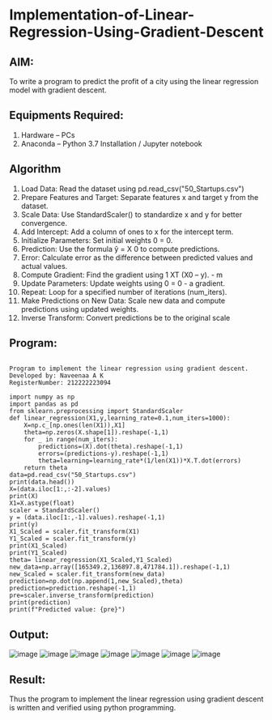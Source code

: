 # Implementation-of-Linear-Regression-Using-Gradient-Descent

## AIM:
To write a program to predict the profit of a city using the linear regression model with gradient descent.

## Equipments Required:
1. Hardware – PCs
2. Anaconda – Python 3.7 Installation / Jupyter notebook

## Algorithm
1. Load Data: Read the dataset using pd.read_csv("50_Startups.csv")
2. Prepare Features and Target: Separate features x and target y from the dataset.
3. Scale Data: Use StandardScaler() to standardize x and y for better convergence.
4. Add Intercept: Add a column of ones to x for the intercept term.
5. Initialize Parameters: Set initial weights 0 = 0.
6. Prediction: Use the formula ŷ = X 0 to compute predictions.
7. Error: Calculate error as the difference between predicted values and actual values.
8. Compute Gradient: Find the gradient using 1 XT (X0 – у). - m
9. Update Parameters: Update weights using 0 = 0 - a gradient.
10. Repeat: Loop for a specified number of iterations (num_iters).
11. Make Predictions on New Data: Scale new data and compute predictions using updated weights.
12. Inverse Transform: Convert predictions be to the original scale

## Program:
```

Program to implement the linear regression using gradient descent.
Developed by: Naveenaa A K
RegisterNumber: 212222223094 

```
```
import numpy as np
import pandas as pd
from sklearn.preprocessing import StandardScaler
def linear_regression(X1,y,learning_rate=0.1,num_iters=1000):
    X=np.c_[np.ones(len(X1)),X1]
    theta=np.zeros(X.shape[1]).reshape(-1,1)
    for _ in range(num_iters):
        predictions=(X).dot(theta).reshape(-1,1)
        errors=(predictions-y).reshape(-1,1)
        theta=learning=learning_rate*(1/len(X1))*X.T.dot(errors)
    return theta
data=pd.read_csv("50_Startups.csv")
print(data.head())
X=(data.iloc[1:,:-2].values)
print(X)
X1=X.astype(float)
scaler = StandardScaler()
y = (data.iloc[1:,-1].values).reshape(-1,1)
print(y)
X1_Scaled = scaler.fit_transform(X1)
Y1_Scaled = scaler.fit_transform(y)
print(X1_Scaled)
print(Y1_Scaled)
theta= linear_regression(X1_Scaled,Y1_Scaled)
new_data=np.array([165349.2,136897.8,471784.1]).reshape(-1,1)
new_Scaled = scaler.fit_transform(new_data)
prediction=np.dot(np.append(1,new_Scaled),theta)
prediction=prediction.reshape(-1,1)
pre=scaler.inverse_transform(prediction)
print(prediction)
print(f"Predicted value: {pre}")
```


## Output:
![image](https://github.com/user-attachments/assets/94f9ef7c-19fa-4271-a6d4-1c4ad8653270)
![image](https://github.com/user-attachments/assets/3854a2bf-7119-428a-957f-161d2425b85a)
![image](https://github.com/user-attachments/assets/f7486697-663b-4e15-92d8-bedb077628f1)
![image](https://github.com/user-attachments/assets/5d4baab6-3e3d-4b04-8bd0-4f4d65659798)
![image](https://github.com/user-attachments/assets/e83ded40-1f34-401a-af28-3303030eeb59)
![image](https://github.com/user-attachments/assets/54d3ed2e-49bd-4b30-a396-ff0c765ad3db)
![image](https://github.com/user-attachments/assets/ea802458-d285-4135-a165-63a36df27818)


## Result:
Thus the program to implement the linear regression using gradient descent is written and verified using python programming.
